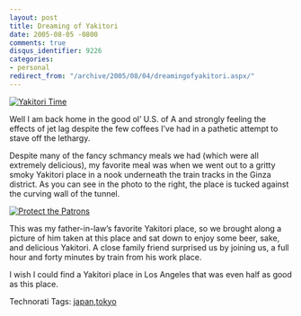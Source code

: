 ```yaml
---
layout: post
title: Dreaming of Yakitori
date: 2005-08-05 -0800
comments: true
disqus_identifier: 9226
categories:
- personal
redirect_from: "/archive/2005/08/04/dreamingofyakitori.aspx/"
---
```


[![Yakitori
Time](http://photos22.flickr.com/30882934_de3ca3fd61_m.jpg)](http://www.flickr.com/photos/haacked/30882934/ "Photo Sharing")

Well I am back home in the good ol’ U.S. of A and strongly feeling the
effects of jet lag despite the few coffees I’ve had in a pathetic
attempt to stave off the lethargy.

Despite many of the fancy schmancy meals we had (which were all
extremely delicious), my favorite meal was when we went out to a gritty
smoky Yakitori place in a nook underneath the train tracks in the Ginza
district. As you can see in the photo to the right, the place is tucked
against the curving wall of the tunnel.

[![Protect the
Patrons](http://photos21.flickr.com/30882926_19d6903574_m.jpg)](http://www.flickr.com/photos/haacked/30882926/ "Photo Sharing")

This was my father-in-law’s favorite Yakitori place, so we brought along
a picture of him taken at this place and sat down to enjoy some beer,
sake, and delicious Yakitori. A close family friend surprised us by
joining us, a full hour and forty minutes by train from his work place.

I wish I could find a Yakitori place in Los Angeles that was even half
as good as this place.

Technorati Tags:
[japan](http://technorati.com/tags/japan),[tokyo](http://technorati.com/tags/tokyo)

